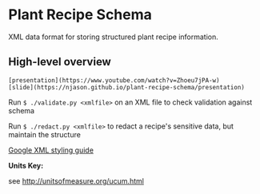 # Plant Recipe Schema

XML data format for storing structured plant recipe information.

## High-level overview
    [presentation](https://www.youtube.com/watch?v=Zhoeu7jPA-w)
    [slide](https://njason.github.io/plant-recipe-schema/presentation)

Run `$ ./validate.py <xmlfile>` on an XML file to check validation against schema

Run `$ ./redact.py <xmlfile>` to redact a recipe's sensitive data, but maintain the structure

[Google XML styling guide](https://google.github.io/styleguide/xmlstyle.html "Google XML")

**Units Key:**

see http://unitsofmeasure.org/ucum.html

